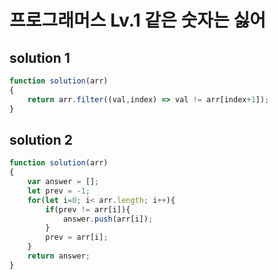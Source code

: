 # 프로그래머스 Lv.1 같은 숫자는 싫어

## solution 1

```javascript
function solution(arr)
{
    return arr.filter((val,index) => val != arr[index+1]);
}
```


## solution 2

```javascript
function solution(arr)
{
    var answer = [];
    let prev = -1;
    for(let i=0; i< arr.length; i++){
        if(prev != arr[i]){
            answer.push(arr[i]);
        }
        prev = arr[i];
    }
    return answer;
}
```